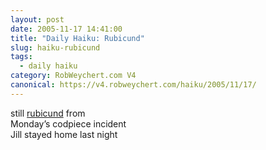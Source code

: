 ```yaml
---
layout: post
date: 2005-11-17 14:41:00
title: "Daily Haiku: Rubicund"
slug: haiku-rubicund
tags:
  - daily haiku
category: RobWeychert.com V4
canonical: https://v4.robweychert.com/haiku/2005/11/17/
---
```


still [rubicund](http://dictionary.reference.com/wordoftheday/archive/2005/11/17.html) from  
Monday’s codpiece incident  
Jill stayed home last night